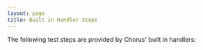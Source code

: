 ```yaml
---
layout: page
title: Built in Handler Steps
---
```


The following test steps are provided by Chorus' built in handlers:

